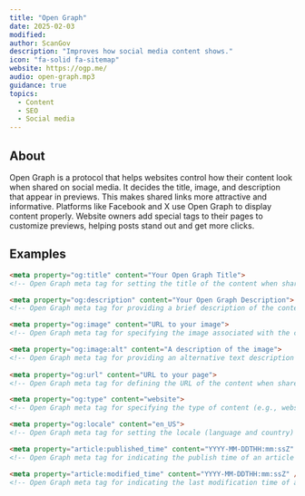 ```yaml
---
title: "Open Graph"
date: 2025-02-03
modified: 
author: ScanGov
description: "Improves how social media content shows."
icon: "fa-solid fa-sitemap"
website: https://ogp.me/
audio: open-graph.mp3
guidance: true
topics:
  - Content
  - SEO
  - Social media
---
```


## About

Open Graph is a protocol that helps websites control how their content look when shared on social media. It decides the title, image, and description that appear in previews. This makes shared links more attractive and informative. Platforms like Facebook and X use Open Graph to display content properly. Website owners add special tags to their pages to customize previews, helping posts stand out and get more clicks.

## Examples


```html
<meta property="og:title" content="Your Open Graph Title">
<!-- Open Graph meta tag for setting the title of the content when shared on social media -->

<meta property="og:description" content="Your Open Graph Description">
<!-- Open Graph meta tag for providing a brief description of the content when shared on social media -->

<meta property="og:image" content="URL to your image">
<!-- Open Graph meta tag for specifying the image associated with the content when shared on social media -->

<meta property="og:image:alt" content="A description of the image">
<!-- Open Graph meta tag for providing an alternative text description of the image, improving accessibility and context when the image cannot be displayed -->
 
<meta property="og:url" content="URL to your page">
<!-- Open Graph meta tag for defining the URL of the content when shared on social media -->

<meta property="og:type" content="website">
<!-- Open Graph meta tag for specifying the type of content (e.g., website, article) -->

<meta property="og:locale" content="en_US">
<!-- Open Graph meta tag for setting the locale (language and country) of the content -->

<meta property="article:published_time" content="YYYY-MM-DDTHH:mm:ssZ" />
<!-- Open Graph meta tag for indicating the publish time of an article -->

<meta property="article:modified_time" content="YYYY-MM-DDTHH:mm:ssZ" />
<!-- Open Graph meta tag for indicating the last modification time of an article -->

```